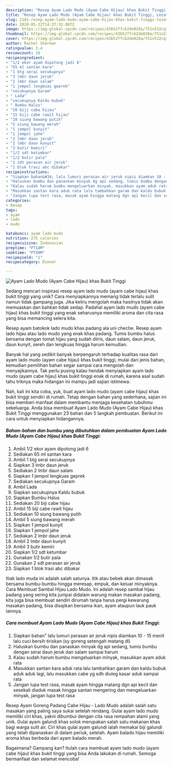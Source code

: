 ```yaml
---
description: "Resep Ayam Lado Mudo (Ayam Cabe Hijau) khas Bukit Tinggi, Lezat"
title: "Resep Ayam Lado Mudo (Ayam Cabe Hijau) khas Bukit Tinggi, Lezat"
slug: 2181-resep-ayam-lado-mudo-ayam-cabe-hijau-khas-bukit-tinggi-lezat
date: 2020-05-22T14:37:33.007Z
image: https://img-global.cpcdn.com/recipes/43b52ffcb2de028a/751x532cq70/ayam-lado-mudo-ayam-cabe-hijau-khas-bukit-tinggi-foto-resep-utama.jpg
thumbnail: https://img-global.cpcdn.com/recipes/43b52ffcb2de028a/751x532cq70/ayam-lado-mudo-ayam-cabe-hijau-khas-bukit-tinggi-foto-resep-utama.jpg
cover: https://img-global.cpcdn.com/recipes/43b52ffcb2de028a/751x532cq70/ayam-lado-mudo-ayam-cabe-hijau-khas-bukit-tinggi-foto-resep-utama.jpg
author: Rachel Sherman
ratingvalue: 3.4
reviewcount: 10
recipeingredient:
- "1/2 ekor ayam dipotong jadi 6"
- "65 ml santan kara"
- "1 btg serai secukupnya"
- "3 lmbr daun jeruk"
- "2 lmbr daun salam"
- "1 jempol lengkuas geprek"
- "secukupnya Garam"
- " Lada"
- "secukupnya Kaldu bubuk"
- " Bumbu Halus"
- "20 biji cabe hijau"
- "15 biji cabe rawit hijau"
- "10 siung bawang putih"
- "5 siung bawang merah"
- "1 jempol kunyit"
- "1 jempol jahe"
- "2 lmbr daun jeruk"
- "2 lmbr daun kunyit"
- "3 butir kemiri"
- "1/2 sdt ketumbar"
- "1/2 butir pala"
- "2 sdt perasan air jeruk"
- "1 blok trasi abc dibakar"
recipeinstructions:
- "Siapkan bahan&#34; lalu lumuri perasan air jeruk nipis diamkan 10 - 15 menit lalu cuci bersih tiriskan (sy goreng setengah matang dl)"
- "Haluskan bumbu dan panaskan minyak dg api sedang, tumis bumbu dengan serai daun jeruk dan salam sampai harum"
- "Kalau sudah harum bumbu mengeluarkan minyak, masukkan ayam aduk rata"
- "Masukkan santan kara aduk rata lalu tambahkan garam dan kaldu bubuk aduk aduk lagi, lalu masukkan cabe yg sdh diuleg kasar aduk sampai rata"
- "Jangan lupa test rasa, masak ayam hingga matang dgn api kecil dan sesekali diaduk masak hingga santan mengering dan mengeluarkan minyak, jangan lupa test rasa"
categories:
- Resep
tags:
- ayam
- lado
- mudo

katakunci: ayam lado mudo 
nutrition: 275 calories
recipecuisine: Indonesian
preptime: "PT14M"
cooktime: "PT49M"
recipeyield: "1"
recipecategory: Dinner

---
```



![Ayam Lado Mudo (Ayam Cabe Hijau) khas Bukit Tinggi](https://img-global.cpcdn.com/recipes/43b52ffcb2de028a/751x532cq70/ayam-lado-mudo-ayam-cabe-hijau-khas-bukit-tinggi-foto-resep-utama.jpg)

Sedang mencari inspirasi resep ayam lado mudo (ayam cabe hijau) khas bukit tinggi yang unik? Cara menyiapkannya memang tidak terlalu sulit namun tidak gampang juga. Jika keliru mengolah maka hasilnya tidak akan memuaskan dan bahkan tidak sedap. Padahal ayam lado mudo (ayam cabe hijau) khas bukit tinggi yang enak seharusnya memiliki aroma dan cita rasa yang bisa memancing selera kita.

Resep ayam batokok lado mudo khas padang ala uni cheche. Resep ayam lado hijau atau lado mudo yang enak khas padang. Tumis bumbu halus bersama dengan tomat hijau yang sudah diiris, daun salam, daun jeruk, daun kunyit, sereh dan lengkuas hingga harum kemudian.

Banyak hal yang sedikit banyak berpengaruh terhadap kualitas rasa dari ayam lado mudo (ayam cabe hijau) khas bukit tinggi, mulai dari jenis bahan, kemudian pemilihan bahan segar sampai cara mengolah dan menyajikannya. Tak perlu pusing kalau hendak menyiapkan ayam lado mudo (ayam cabe hijau) khas bukit tinggi enak di rumah, karena asal sudah tahu triknya maka hidangan ini mampu jadi sajian istimewa.


Nah, kali ini kita coba, yuk, buat ayam lado mudo (ayam cabe hijau) khas bukit tinggi sendiri di rumah. Tetap dengan bahan yang sederhana, sajian ini bisa memberi manfaat dalam membantu menjaga kesehatan tubuhmu sekeluarga. Anda bisa membuat Ayam Lado Mudo (Ayam Cabe Hijau) khas Bukit Tinggi menggunakan 23 bahan dan 5 langkah pembuatan. Berikut ini cara untuk menyiapkan hidangannya.

<!--inarticleads1-->

##### Bahan-bahan dan bumbu yang dibutuhkan dalam pembuatan Ayam Lado Mudo (Ayam Cabe Hijau) khas Bukit Tinggi:

1. Ambil 1/2 ekor ayam dipotong jadi 6
1. Sediakan 65 ml santan kara
1. Ambil 1 btg serai secukupnya
1. Siapkan 3 lmbr daun jeruk
1. Sediakan 2 lmbr daun salam
1. Siapkan 1 jempol lengkuas geprek
1. Sediakan secukupnya Garam
1. Ambil  Lada
1. Siapkan secukupnya Kaldu bubuk
1. Siapkan  Bumbu Halus
1. Sediakan 20 biji cabe hijau
1. Ambil 15 biji cabe rawit hijau
1. Sediakan 10 siung bawang putih
1. Ambil 5 siung bawang merah
1. Siapkan 1 jempol kunyit
1. Siapkan 1 jempol jahe
1. Sediakan 2 lmbr daun jeruk
1. Ambil 2 lmbr daun kunyit
1. Ambil 3 butir kemiri
1. Siapkan 1/2 sdt ketumbar
1. Gunakan 1/2 butir pala
1. Gunakan 2 sdt perasan air jeruk
1. Siapkan 1 blok trasi abc dibakar


Itiak lado muda ini adalah salah satunya. Itik atau bebek akan dimasak bersama bumbu-bumbu hingga meresap, empuk, dan keluar minyaknya. Cara Membuat Sambal Hijau Lado Mudo. Ini adalah resep sambal hijau padang yang sering kita jumpai didalam warung makan masakan padang, kita juga bisa membuat sendiri dirumah tanpa harus pergi kewarung masakan padang, bisa disajikan bersama ikan, ayam ataupun lauk pauk lainnya. 

<!--inarticleads2-->

##### Cara membuat Ayam Lado Mudo (Ayam Cabe Hijau) khas Bukit Tinggi:

1. Siapkan bahan&#34; lalu lumuri perasan air jeruk nipis diamkan 10 - 15 menit lalu cuci bersih tiriskan (sy goreng setengah matang dl)
1. Haluskan bumbu dan panaskan minyak dg api sedang, tumis bumbu dengan serai daun jeruk dan salam sampai harum
1. Kalau sudah harum bumbu mengeluarkan minyak, masukkan ayam aduk rata
1. Masukkan santan kara aduk rata lalu tambahkan garam dan kaldu bubuk aduk aduk lagi, lalu masukkan cabe yg sdh diuleg kasar aduk sampai rata
1. Jangan lupa test rasa, masak ayam hingga matang dgn api kecil dan sesekali diaduk masak hingga santan mengering dan mengeluarkan minyak, jangan lupa test rasa


Resep Ayam Goreng Padang Cabe Hijau - Lado Mudo adalah salah satu masakan yang paling saya sukai setelah rendang. Gulai ayam lado mudo memiliki ciri khas, yakni dibumbui dengan cita rasa rempahan alami yang unik. Gulai ayam galundi khas solok merupakan salah satu makanan khas bagi warga sulit air. Ciri khas gulai ayam galundi ialah memakai biji galundi yang telah dipanaskan di dalam periuk, setelah. Ayam balado hijau memiliki aroma khas berbeda dari ayam balado merah. 

Bagaimana? Gampang kan? Itulah cara membuat ayam lado mudo (ayam cabe hijau) khas bukit tinggi yang bisa Anda lakukan di rumah. Semoga bermanfaat dan selamat mencoba!
